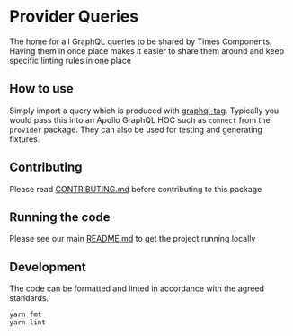 # Provider Queries

The home for all GraphQL queries to be shared by Times Components. Having them
in once place makes it easier to share them around and keep specific linting
rules in one place

## How to use

Simply import a query which is produced with
[graphql-tag](https://github.com/apollographql/graphql-tag). Typically you would
pass this into an Apollo GraphQL HOC such as `connect` from the `provider`
package. They can also be used for testing and generating fixtures.

## Contributing

Please read [CONTRIBUTING.md](./CONTRIBUTING.md) before contributing to this
package

## Running the code

Please see our main [README.md](../README.md) to get the project running locally

## Development

The code can be formatted and linted in accordance with the agreed standards.

```
yarn fmt
yarn lint
```
